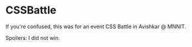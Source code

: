 # CSSBattle
If you're confused, this was for an event CSS Battle in Avishkar @ MNNIT.

Spoilers: I did not win.

